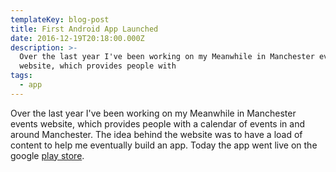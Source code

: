 ```yaml
---
templateKey: blog-post
title: First Android App Launched
date: 2016-12-19T20:18:00.000Z
description: >-
  Over the last year I've been working on my Meanwhile in Manchester events
  website, which provides people with
tags:
  - app
---
```

Over the last year I've been working on my Meanwhile in Manchester events website, which provides people with a calendar of events in and around Manchester. The idea behind the website was to have a load of content to help me eventually build an app. Today the app went live on the google [play store](https://play.google.com/store/apps/details?id=com.meanwhileinmanchester.mim&hl=en).
